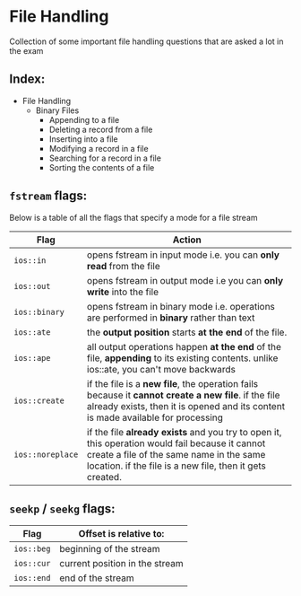 # File Handling
Collection of some important file handling questions that are asked a lot in the exam

## Index:
* File Handling
  * Binary Files
    * Appending to a file
    * Deleting a record from a file
    * Inserting into a file
    * Modifying a record in a file
    * Searching for a record in a file
    * Sorting the contents of a file

## `fstream` flags:
Below is a table of all the flags that specify a mode for a file stream

Flag | Action
---- | ------
`ios::in` | opens fstream in input mode i.e. you can **only read** from the file
`ios::out` | opens fstream in output mode i.e you can **only write** into the file
`ios::binary` | opens fstream in binary mode i.e. operations are performed in **binary** rather than text
`ios::ate` | the **output position** starts **at the end** of the file.
`ios::ape` | all output operations happen **at the end** of the file, **appending** to its existing contents. unlike ios::ate, you can't move backwards
`ios::create` | if the file is a **new file**, the operation fails because it **cannot create a new file**. if the file already exists, then it is opened and its content is made available for processing
`ios::noreplace` | if the file **already exists** and you try to open it, this operation would fail because it cannot create a file of the same name in the same location. if the file is a new file, then it gets created. 


## `seekp` / `seekg` flags:

Flag | Offset is relative to:
---- | ----------------------
`ios::beg` |	beginning of the stream
`ios::cur`	| current position in the stream
`ios::end`	| end of the stream
